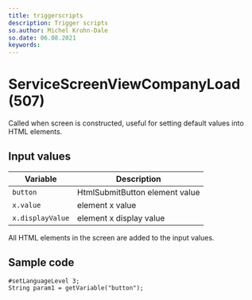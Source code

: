 ```yaml
---
title: triggerscripts
description: Trigger scripts
so.author: Michel Krohn-Dale
so.date: 06.08.2021
keywords:
---
```


# ServiceScreenViewCompanyLoad (507)

Called when screen is constructed, useful for setting default values into HTML elements.

## Input values

|Variable|Description|
|---|---|
| `button` | HtmlSubmitButton element value|
| `x.value` | element x value|
| `x.displayValue` | element x display value|

All HTML elements in the screen are added to the input values.

## Sample code

```crmscript
#setLanguageLevel 3;
String param1 = getVariable("button");
```
